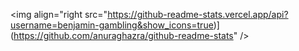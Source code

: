 <img align="right src="https://github-readme-stats.vercel.app/api?username=benjamin-gambling&show_icons=true)](https://github.com/anuraghazra/github-readme-stats" />

